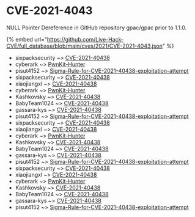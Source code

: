 # CVE-2021-4043

NULL Pointer Dereference in GitHub repository gpac/gpac prior to 1.1.0.

{% embed url="https://github.com/Live-Hack-CVE/full_database/blob/main/cves/2021/CVE-2021-4043.json" %}


* sixpacksecurity ~> [CVE-2021-40438](https://www.alice-snow.ru/2021/database/cve-2021-4043/cve-2021-40438-sixpacksecurity)
* cyberark ~> [PwnKit-Hunter](https://www.alice-snow.ru/2021/database/cve-2021-4043/pwnkit-hunter-cyberark)
* pisut4152 ~> [Sigma-Rule-for-CVE-2021-40438-exploitation-attempt](https://www.alice-snow.ru/2021/database/cve-2021-4043/sigma-rule-for-cve-2021-40438-exploitation-attempt-pisut4152)
* sixpacksecurity ~> [CVE-2021-40438](https://www.alice-snow.ru/2021/database/cve-2021-4043/cve-2021-40438-sixpacksecurity)
* xiaojiangxl ~> [CVE-2021-40438](https://www.alice-snow.ru/2021/database/cve-2021-4043/cve-2021-40438-xiaojiangxl)
* cyberark ~> [PwnKit-Hunter](https://www.alice-snow.ru/2021/database/cve-2021-4043/pwnkit-hunter-cyberark)
* Kashkovsky ~> [CVE-2021-40438](https://www.alice-snow.ru/2021/database/cve-2021-4043/cve-2021-40438-kashkovsky)
* BabyTeam1024 ~> [CVE-2021-40438](https://www.alice-snow.ru/2021/database/cve-2021-4043/cve-2021-40438-babyteam1024)
* gassara-kys ~> [CVE-2021-40438](https://www.alice-snow.ru/2021/database/cve-2021-4043/cve-2021-40438-gassara-kys)
* pisut4152 ~> [Sigma-Rule-for-CVE-2021-40438-exploitation-attempt](https://www.alice-snow.ru/2021/database/cve-2021-4043/sigma-rule-for-cve-2021-40438-exploitation-attempt-pisut4152)
* sixpacksecurity ~> [CVE-2021-40438](https://www.alice-snow.ru/2021/database/cve-2021-4043/cve-2021-40438-sixpacksecurity)
* xiaojiangxl ~> [CVE-2021-40438](https://www.alice-snow.ru/2021/database/cve-2021-4043/cve-2021-40438-xiaojiangxl)
* cyberark ~> [PwnKit-Hunter](https://www.alice-snow.ru/2021/database/cve-2021-4043/pwnkit-hunter-cyberark)
* Kashkovsky ~> [CVE-2021-40438](https://www.alice-snow.ru/2021/database/cve-2021-4043/cve-2021-40438-kashkovsky)
* BabyTeam1024 ~> [CVE-2021-40438](https://www.alice-snow.ru/2021/database/cve-2021-4043/cve-2021-40438-babyteam1024)
* gassara-kys ~> [CVE-2021-40438](https://www.alice-snow.ru/2021/database/cve-2021-4043/cve-2021-40438-gassara-kys)
* pisut4152 ~> [Sigma-Rule-for-CVE-2021-40438-exploitation-attempt](https://www.alice-snow.ru/2021/database/cve-2021-4043/sigma-rule-for-cve-2021-40438-exploitation-attempt-pisut4152)
* sixpacksecurity ~> [CVE-2021-40438](https://www.alice-snow.ru/2021/database/cve-2021-4043/cve-2021-40438-sixpacksecurity)
* xiaojiangxl ~> [CVE-2021-40438](https://www.alice-snow.ru/2021/database/cve-2021-4043/cve-2021-40438-xiaojiangxl)
* cyberark ~> [PwnKit-Hunter](https://www.alice-snow.ru/2021/database/cve-2021-4043/pwnkit-hunter-cyberark)
* Kashkovsky ~> [CVE-2021-40438](https://www.alice-snow.ru/2021/database/cve-2021-4043/cve-2021-40438-kashkovsky)
* BabyTeam1024 ~> [CVE-2021-40438](https://www.alice-snow.ru/2021/database/cve-2021-4043/cve-2021-40438-babyteam1024)
* gassara-kys ~> [CVE-2021-40438](https://www.alice-snow.ru/2021/database/cve-2021-4043/cve-2021-40438-gassara-kys)
* pisut4152 ~> [Sigma-Rule-for-CVE-2021-40438-exploitation-attempt](https://www.alice-snow.ru/2021/database/cve-2021-4043/sigma-rule-for-cve-2021-40438-exploitation-attempt-pisut4152)